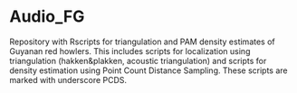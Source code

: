 # Audio_FG
Repository with Rscripts for triangulation and PAM density estimates of Guyanan red howlers. This includes scripts for localization using triangulation (hakken&plakken, acoustic triangulation) and scripts for density estimation using Point Count Distance Sampling. These scripts are marked with underscore PCDS. 
